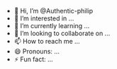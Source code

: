- 👋 Hi, I’m @Authentic-philip
- 👀 I’m interested in ...
- 🌱 I’m currently learning ...
- 💞️ I’m looking to collaborate on ...
- 📫 How to reach me ...
- 😄 Pronouns: ...
- ⚡ Fun fact: ...

<!---
Authentic-philip/Authentic-philip is a ✨ special ✨ repository because its `README.md` (this file) appears on your GitHub profile.
You can click the Preview link to take a look at your changes.
--->
